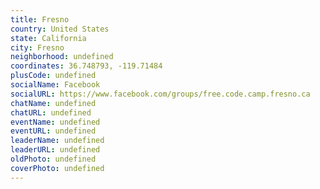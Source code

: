 ```yaml
---
title: Fresno
country: United States
state: California
city: Fresno
neighborhood: undefined
coordinates: 36.748793, -119.71484
plusCode: undefined
socialName: Facebook
socialURL: https://www.facebook.com/groups/free.code.camp.fresno.ca
chatName: undefined
chatURL: undefined
eventName: undefined
eventURL: undefined
leaderName: undefined
leaderURL: undefined
oldPhoto: undefined
coverPhoto: undefined
---
```

